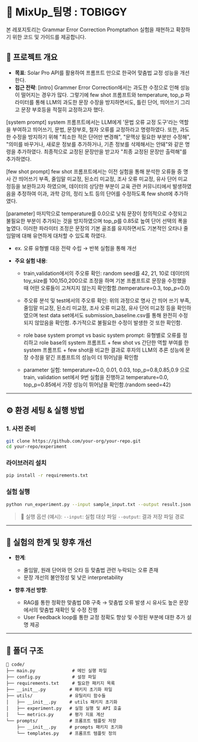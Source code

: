 # 🧪 MixUp_팀명 : TOBIGGY

본 레포지토리는 Grammar Error Correction Promptathon  실험을 재현하고 확장하기 위한 코드 및 가이드를 제공합니다.


## 📌 프로젝트 개요

* **목표**: Solar Pro API를 활용하여 프롬프트 만으로 한국어 맞춤법 교정 성능을 개선한다. 
* **접근 전략**: 
[intro]
  Grammer Error Correction에서는 과도한 수정으로 인해 성능이 떨어지는 경우가 많다. 그렇기에 few shot 프롬프트와 temperature, top_p 파라미터를 통해 LLM의 
과도한 문장 수장을 방지하면서도, 틀린 단어, 띄어쓰기 그리고 문장 부호등을 적절히 교정하고자 했다. 

[system prompt]
  system 프롬프트에서는 LLM에게 '문법 오류 교정 도구'라는 역할을 부여하고 띄어쓰기, 문법, 문장부호, 철자 오류를 교정하라고 명령하였다. 또한, 과도한 수정을
방지하기 위해 "최소한 적은 단어만 변경해", "문맥상 필요한 부분만 수정해", "의미를 바꾸거나, 새로운 정보를 추가하거나, 기존 정보를 삭제해서는 안돼"와 같은 
명령을 추가하였다. 최종적으로 교정된 문장만을 받고자 "최종 교정된 문장만 출력해"를 추가하였다. 

[few shot prompt]
  few shot 프롬프트에서는 이전 실험을 통해 분석한 오류들 중 명사 간 띄어쓰기 부족, 줄임말 미교정, 된소리 미교정,  조사 오류 미교정, 유사 단어 미교정등을 
보완하고자 하였으며, 데이터의 상당한 부분이 교육 관련 커뮤니티에서 발생하였음을 추정하여 이과, 과학 강의, 정리 노트 등의 단어를 수정하도록 few shot에 추가하였다. 

[parameter]
  마지막으로 temperature를 0.0으로 낮춰 문장이 창의적으로 수정되고 불필요한 부분이 추가되는 것을 방지하였으며 top_p를 0.85로 높여 단어 선택의 폭을 높였다.
이러한 파라미터 조정은 문장의 기본 골조를 유지하면서도 기본적인 오타나 줄임말에 대해 유연하게 대처할 수 있도록 하였다. 


  * ex. 오류 유형별 대응 전략 수립 → 반복 실험을 통해 개선
* **주요 실험 내용**:

  * train,validation에서의 주오류 확인:
  random seed를 42, 21, 10로 데이터의 toy_size를 100,150,200으로 조정을 하며 기본 프롬프트로 문장을 수정했을 때 어떤 오류들이 고쳐지지 않는지 확인함함.(temperature=0.3, top_p=0.0)

  * 주오류 분석 및 test에서의 주오류 확인:
  위의 과정으로 명사 간 띄어 쓰기 부족, 줄임말 미교정, 된소리 미교정, 조사 오류 미교정, 유사 단어 미교정 등을 확인하였으며 test data set에서도 submission_baseline.csv를 통해 완전히 수정되지 않았음을 확인함. 추가적으로 불필요한 수정이 발생한 것 또한 확인함. 

  * role base system prompt vs basic system prompt:
   유형별로 오류를 정리하고 role base의 system 프롬프트 + few shot vs 간단한 역할 부여를 한 system 프롬프트 + few shot을 비교한 결과로 후자의 LLM의 추론 성능에 문장 수정을 맡긴 프롬프트의 성능이 더 뛰어남을 확인함

  * parameter 실험:
   temperature=0.0, 0.01, 0.03, top_p=0.8,0.85,0.9 으로 train, validation set에서 9번 실험을 진행하고 temperature=0.0, top_p=0.85에서 가장 성능이 뛰어남을 확인함.(random seed=42)
---

## ⚙️ 환경 세팅 & 실행 방법

### 1. 사전 준비 

```bash
git clone https://github.com/your-org/your-repo.git
cd your-repo/experiment
```

### 라이브러리 설치

```bash
pip install -r requirements.txt
```

### 실험 실행

```bash
python run_experiment.py --input sample_input.txt --output result.json
```

> 📎 실행 옵션 (예시):
> `--input`: 실험 대상 파일
> `--output`: 결과 저장 파일 경로

---


## 🚧 실험의 한계 및 향후 개선

* **한계**:

  * 줄임말, 원래 단어와 먼 오타 등 맞춤법 관련 누락되는 오류 존재
  * 문장 개선의 불안정성 및 낮은 interpretability
* **향후 개선 방향**:

  * RAG를 통한 정확한 맞춤법 DB 구축 → 맞춤법 오류 발생 시 유사도 높은 문장에서의 맞춤법 재확인 및 수정 진행
  * User Feedback loop를 통한 교정 정확도 향상 및 수정된 부분에 대한 추가 설명 제공

---

## 📂 폴더 구조

```
📁 code/
├── main.py              # 메인 실행 파일
├── config.py            # 설정 파일
├── requirements.txt     # 필요한 패키지 목록
├── __init__.py         # 패키지 초기화 파일
├── utils/              # 유틸리티 함수들
│   ├── __init__.py     # utils 패키지 초기화
│   ├── experiment.py   # 실험 실행 및 API 호출
│   └── metrics.py      # 평가 지표 계산
└── prompts/            # 프롬프트 템플릿 저장
    ├── __init__.py     # prompts 패키지 초기화
    └── templates.py    # 프롬프트 템플릿 정의
```
